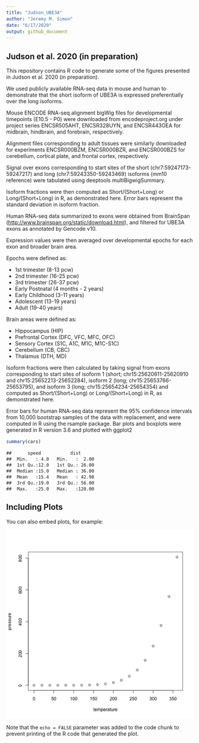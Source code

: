 ```yaml
---
title: "Judson_UBE3A"
author: "Jeremy M. Simon"
date: "6/17/2020"
output: github_document
---
```




## Judson et al. 2020 (in preparation)

This repository contains R code to generate some of the figures presented in Judson et al. 2020 (in preparation). 

We used publicly available RNA-seq data in mouse and human to demonstrate that the short isoform of UBE3A is expressed preferentially over the long isoforms. 

Mouse ENCODE RNA-seq alignment bigWig files for developmental timepoints (E10.5 - P0) were downloaded from encodeproject.org under project series ENCSR505AHT, ENCSR328UYN, and ENCSR443OEA for midbrain, hindbrain, and forebrain, respectively. 

Alignment files corresponding to adult tissues were similarly downloaded for experiments ENCSR000BZM, ENCSR000BZR, and ENCSR000BZS for cerebellum, cortical plate, and frontal cortex, respectively. 

Signal over exons corresponding to start sites of the short (chr7:59247173-59247217) and long (chr7:59243350-59243469) isoforms (mm10 reference) were tabulated using deeptools multiBigwigSummary. 

Isoform fractions were then computed as Short/(Short+Long) or Long/(Short+Long) in R, as demonstrated here. Error bars represent the standard deviation in isoform fraction.

Human RNA-seq data summarized to exons were obtained from BrainSpan (http://www.brainspan.org/static/download.html), and filtered for UBE3A exons as annotated by Gencode v10. 

Expression values were then averaged over developmental epochs for each exon and broader brain area. 

Epochs were defined as: 

* 1st trimester (8-13 pcw)
* 2nd trimester (16-25 pcw)
* 3rd trimester (26-37 pcw)
* Early Postnatal (4 months - 2 years)
* Early Childhood (3-11 years)
* Adolescent (13-19 years)
* Adult (19-40 years)

Brain areas were defined as: 

* Hippocampus (HIP)
* Prefrontal Cortex (DFC, VFC, MFC, OFC)
* Sensory Cortex (S1C, A1C, M1C, M1C-S1C)
* Cerebellum (CB, CBC)
* Thalamus (DTH, MD) 

Isoform fractions were then calculated by taking signal from exons corresponding to start sites of isoform 1 (short; chr15:25620611-25620910 and chr15:25652213-25652284), isoform 2 (long; chr15:25653766-25653795), and isoform 3 (long; chr15:25654234-25654354) and computed as Short/(Short+Long) or Long/(Short+Long) in R, as demonstrated here. 

Error bars for human RNA-seq data represent the 95% confidence intervals from 10,000 bootstrap samples of the data with replacement, and were computed in R using the rsample package. Bar plots and boxplots were generated in R version 3.6 and plotted with ggplot2

 


```r
summary(cars)
```

```
##      speed           dist       
##  Min.   : 4.0   Min.   :  2.00  
##  1st Qu.:12.0   1st Qu.: 26.00  
##  Median :15.0   Median : 36.00  
##  Mean   :15.4   Mean   : 42.98  
##  3rd Qu.:19.0   3rd Qu.: 56.00  
##  Max.   :25.0   Max.   :120.00
```

## Including Plots

You can also embed plots, for example:

![plot of chunk pressure](figure/pressure-1.png)

Note that the `echo = FALSE` parameter was added to the code chunk to prevent printing of the R code that generated the plot.

